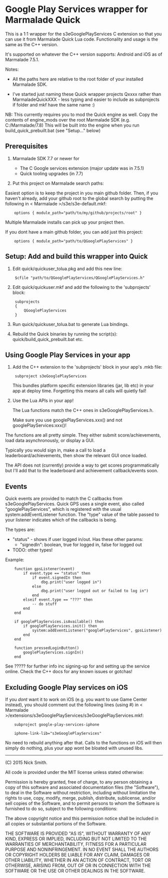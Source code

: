 
Google Play Services wrapper for Marmalade Quick
================================================

This is a 1:1 wrapper for the s3eGooglePlayServices C extension so that you
can use it from Marmalade Quick Lua code. Functionality and usage is the
same as the C++ version.

It's supported on whatever the C++ version supports: Android and iOS as of
Marmalade 7.5.1.

Notes:

- All the paths here are relative to the root folder of your installed
  Marmalade SDK.

- I've started just naming these Quick wrapper projects Qxxxx rather than
  MarmaladeQuickXXX - less typing and easier to include as subprojects if
  folder and mkf have the same name :)

NB: This currently requires you to mod the Quick engine as well.
Copy the contents of engine_mods over the root Marmalade SDK (e.g.
C:/Marmalade/7.8) This will be built into the engine when you run
build_quick_prebuilt.bat (see "Setup..." below)


Prerequisites
-------------

1. Marmalade SDK 7.7 or newer for
   
   - The C Google services extension (major update was in 7.5.1)
   - Quick tooling upgrades (in 7.7)

2. Put this project on Marmalade search paths:

  Easiest option is to keep the project in you main github folder. Then, if you
  haven't already, add your github root to the global search by putting the
  following in < Marmalade >/s3e/s3e-default.mkf:

        options { module_path="path/to/my/github/projects/root" }

  Multiple Marmalade installs can pick up your project then.
  
  If you dont have a main github folder, you can add just this project:
  
        options { module_path="path/to/QGooglePlayServices" }


Setup: Add and build this wrapper into Quick
--------------------------------------------

1. Edit quick/quickuser_tolua.pkg and add this new line:

        $cfile "path/to/QGooglePlayServices/QGooglePlayServices.h"

2. Edit quick/quickuser.mkf and add the following to the 'subprojects' block:

        subprojects
        {
            QGooglePlayServices
        }
   
3. Run quick/quickuser_tolua.bat to generate Lua bindings.

4. Rebuild the Quick binaries by running the script(s):
   quick/build_quick_prebuilt.bat etc.

   
Using Google Play Services in your app
--------------------------------------

1. Add the C++ extension to the 'subprojects' block in your app's .mkb file:

        subproject s3eGooglePlayServices

   This bundles platform specific extension libraries (jar, lib etc) in your app
   at deploy time. Forgetting this means all calls will quietly fail!

2. Use the Lua APIs in your app!
   
   The Lua functions match the C++ ones in s3eGooglePlayServices.h.
   
   Make sure you use googlePlayServices.xxx() and not googlePlayServices:xxx()!

The functions are all pretty simple. They either submit score/achievements,
load data asynchronously, or display a GUI.

Typically you would sign in, make a call to load a leaderboard/achievements,
then show the relevant GUI once loaded.

The API does not (currently) provide a way to get scores programmatically but
I'll add that to the leaderboard and achievement callback/events soon.
   
## Events

Quick events are provided to match the C callbacks from s3eGooglePlayServices.
Quick GPS uses a single event, also called "googlePlayServices", which
is registered with the usual system:addEventListener function. The "type" value
of the table passed to your listener indicates which of the callbacks is being.

The types are:

- "status" - shows if user logged in/out. Has these other params:
  - "signedIn": boolean, true for logged in, false for logged out
- TODO: other types!


Example:
        
        function gpsListener(event)
            if event.type == "status" then
                if event.signedIn then
                    dbg.print("user logged in")
                else
                    dbg.print("user logged out or failed to log in")
                end
            elseif event.type == "???" then
                -- do stuff
            end
        end

        if googlePlayServices.isAvailable() then
            if googlePlayServices.init() then
                system:addEventListener("googlePlayServices", gpsListener)
            end
        end
        
        function pressedLoginButton()
            googlePlayServices.signIn()
        end
        
        
See ????? for further
info inc signing-up for and setting up the service online. Check the C++
docs for any known issues or gotchas!


Excluding Google Play services on iOS
-------------------------------------

If you *dont* want it to work on iOS (e.g. you want to use Game Center instead),
you should comment out the following lines (using #) in
< Marmalade >/extensions/s3eGooglePlayServices/s3eGooglePlayServices.mkf:

        subproject google-play-services-iphone
        
        iphone-link-lib="s3eGooglePlayServices"

No need to rebuild anything after that. Calls to the functions on iOS will
then simply do nothing, plus your app wont be bloated with unused libs.


------------------------------------------------------------------------------------------
(C) 2015 Nick Smith.

All code is provided under the MIT license unless stated otherwise:

 Permission is hereby granted, free of charge, to any person obtaining a copy
 of this software and associated documentation files (the "Software"), to deal
 in the Software without restriction, including without limitation the rights
 to use, copy, modify, merge, publish, distribute, sublicense, and/or sell
 copies of the Software, and to permit persons to whom the Software is
 furnished to do so, subject to the following conditions:

 The above copyright notice and this permission notice shall be included in
 all copies or substantial portions of the Software.

 THE SOFTWARE IS PROVIDED "AS IS", WITHOUT WARRANTY OF ANY KIND, EXPRESS OR
 IMPLIED, INCLUDING BUT NOT LIMITED TO THE WARRANTIES OF MERCHANTABILITY,
 FITNESS FOR A PARTICULAR PURPOSE AND NONINFRINGEMENT. IN NO EVENT SHALL THE
 AUTHORS OR COPYRIGHT HOLDERS BE LIABLE FOR ANY CLAIM, DAMAGES OR OTHER
 LIABILITY, WHETHER IN AN ACTION OF CONTRACT, TORT OR OTHERWISE, ARISING FROM,
 OUT OF OR IN CONNECTION WITH THE SOFTWARE OR THE USE OR OTHER DEALINGS IN
 THE SOFTWARE.
